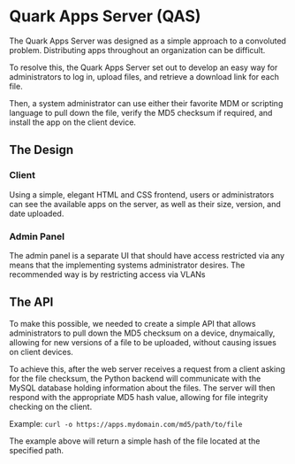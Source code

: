 # Quark Apps Server (QAS)

The Quark Apps Server was designed as a simple approach to a convoluted problem. Distributing apps throughout an organization can be difficult.

To resolve this, the Quark Apps Server set out to develop an easy way for administrators to log in, upload files, and retrieve a download link for each file.

Then, a system administrator can use either their favorite MDM or scripting language to pull down the file, verify the MD5 checksum if required, and install the app on the client device.


## The Design

### Client
Using a simple, elegant HTML and CSS frontend, users or administrators can see the available apps on the server, as well as their size, version, and date uploaded.

### Admin Panel
The admin panel is a separate UI that should have access restricted via any means that the implementing systems administrator desires. The recommended way is by restricting access via VLANs


## The API

To make this possible, we needed to create a simple API that allows administrators to pull down the MD5 checksum on a device, dnymaically, allowing for new versions of a file to be uploaded, without causing issues on client devices.

To achieve this, after the web server receives a request from a client asking for the file checksum, the Python backend will communicate with the MySQL database holding information about the files. The server will then respond with the appropriate MD5 hash value, allowing for file integrity checking on the client.

Example: `curl -o https://apps.mydomain.com/md5/path/to/file`

The example above will return a simple hash of the file located at the specified path.